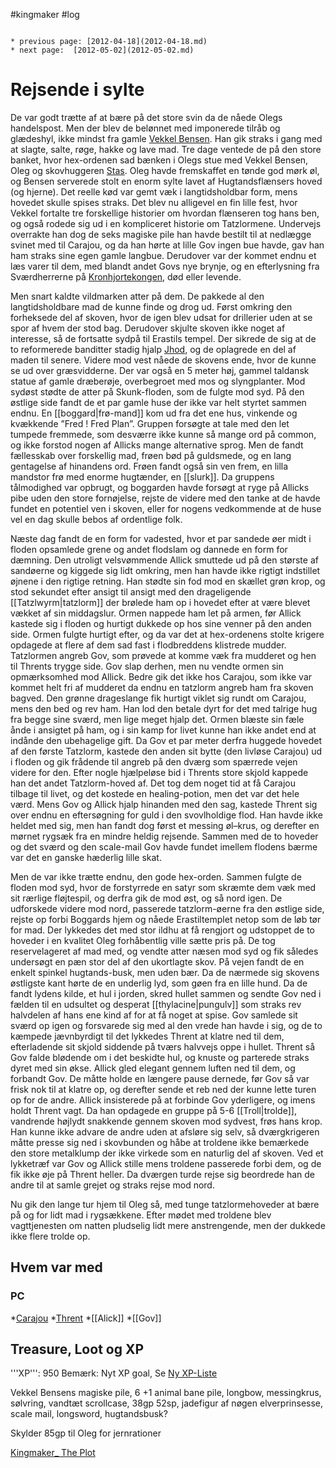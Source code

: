 #kingmaker #log

```ad-info

* previous page: [2012-04-18](2012-04-18.md)
* next page:  [2012-05-02](2012-05-02.md) 
```

# Rejsende i sylte  

 
  
De var godt trætte af at bære på det store svin da de nåede Olegs handelspost. Men der blev de belønnet med imponerede tilråb og glædeshyl, ikke mindst fra gamle [Vekkel Bensen](Vekkel%20Bensen.md). Han gik straks i gang med at slagte, salte, røge, hakke og lave mad. Tre dage ventede de på den store banket, hvor hex-ordenen sad bænken i Olegs stue med Vekkel Bensen, Oleg og skovhuggeren [Stas](Stas.md). Oleg havde fremskaffet en tønde god mørk øl, og Bensen serverede stolt en enorm sylte lavet af Hugtandsflænsers hoved (og hjerne). Det reelle kød var gemt væk i langtidsholdbar form, mens hovedet skulle spises straks.
Det blev nu alligevel en fin lille fest, hvor Vekkel fortalte tre forskellige historier om hvordan flænseren tog hans ben, og også rodede sig ud i en kompliceret historie om Tatzlormene.
Undervejs overrakte han dog de seks magiske pile han havde bestilt til at nedlægge svinet med til Carajou, og da han hørte at lille Gov ingen bue havde, gav han ham straks sine egen gamle langbue.
Derudover var der kommet endnu et læs varer til dem, med blandt andet Govs nye brynje, og en efterlysning fra Sværdherrerne på [Kronhjortekongen](Kronhjortekongen.md), død eller levende.
 
Men snart kaldte vildmarken atter på dem. De pakkede al den langtidsholdbare mad de kunne finde og drog ud. Først omkring den forheksede del af skoven, hvor de igen blev udsat for drillerier uden at se spor af hvem der stod bag. Derudover skjulte skoven ikke noget af interesse, så de fortsatte sydpå til Erastils tempel. Der sikrede de sig at de to reformerede banditter stadig hjalp [Jhod](Jhod%20Kavken.md), og de oplagrede en del af maden til senere. Videre mod vest nåede de skovens ende, hvor de kunne se ud over græsvidderne. Der var også en 5 meter høj, gammel taldansk statue af gamle dræberøje, overbegroet med mos og slyngplanter.
Mod sydøst stødte de atter på Skunk-floden, som de fulgte mod syd.  På den østlige side fandt de et par gamle huse der ikke var helt styrtet sammen endnu. En [[boggard|frø-mand]] kom ud fra det ene hus, vinkende og kvækkende ”Fred ! Fred Plan”. Gruppen forsøgte at tale med den let tumpede fremmede, som desværre ikke kunne så mange ord på common, og ikke forstod nogen af Allicks mange alternative sprog. Men de fandt fællesskab over forskellig mad, frøen bød på guldsmede, og en lang gentagelse af hinandens ord. Frøen fandt også sin ven frem, en lilla mandstor frø med enorme hugtænder, en [[slurk]]. Da gruppens tålmodighed var opbrugt, og boggarden havde forsøgt at ryge på Allicks pibe uden den store fornøjelse, rejste de videre med den tanke at de havde fundet en potentiel ven i skoven, eller for nogens vedkommende at de huse vel en dag skulle bebos af ordentlige folk.
 
Næste dag fandt de en form for vadested, hvor et par sandede øer midt i floden opsamlede grene og andet flodslam og dannede en form for dæmning. Den utroligt velsvømmende Allick smuttede ud på den største af sandøerne og kiggede sig lidt omkring, men han havde ikke rigtigt indstillet øjnene i den rigtige retning. Han stødte sin fod mod en skællet grøn krop, og stod sekundet efter ansigt til ansigt med den drageligende [[Tatzlwyrm|tatzlorm]] der brølede ham op i hovedet efter at være blevet vækket af sin middagslur. Ormen nappede ham let på armen, før Allick kastede sig i floden og hurtigt dukkede op hos sine venner på den anden side. Ormen fulgte hurtigt efter, og da var det at hex-ordenens stolte krigere opdagede at flere af dem sad fast i flodbreddens klistrede mudder. Tatzlormen angreb Gov, som prøvede at komme væk fra mudderet og hen til Thrents trygge side. Gov slap derhen, men nu vendte ormen sin opmærksomhed mod Allick. Bedre gik det ikke hos Carajou, som ikke var kommet helt fri af mudderet da endnu en tatzlorm angreb ham fra skoven bagved. Den grønne drageslange fik hurtigt viklet sig rundt om Carajou, mens den bed og rev ham. Han lod den betale dyrt for det med talrige hug fra begge sine sværd, men lige meget hjalp det. Ormen blæste sin fæle ånde i ansigtet på ham, og i sin kamp for livet kunne han ikke andet end at indånde den ubehagelige gift. Da Gov et par meter derfra huggede hovedet af den første Tatzlorm, kastede den anden sit bytte (den livløse Carajou) ud i floden og gik frådende til angreb på den dværg som spærrede vejen videre for den. Efter nogle hjælpeløse bid i Thrents store skjold kappede han det andet Tatzlorm-hoved af.
Det tog dem noget tid at få Carajou tilbage til livet, og det kostede en healing-potion, men det var det hele værd. Mens Gov og Allick hjalp hinanden med den sag, kastede Thrent sig over endnu en eftersøgning for guld i den svovlholdige flod. Han havde ikke heldet med sig, men han fandt dog først et messing øl–krus, og derefter en mørnet rygsæk fra en mindre heldig rejsende. Sammen med de to hoveder og det sværd og den scale-mail Gov havde fundet imellem flodens bærme var det en ganske hæderlig lille skat.
 
Men de var ikke trætte endnu, den gode hex-orden. Sammen fulgte de floden mod syd, hvor de forstyrrede en satyr som skræmte dem væk med sit rærlige fløjtespil, og derfra gik de mod øst, og så nord igen. De udforskede videre mod nord, passerede tatzlorm-øerne fra den østlige side, rejste op forbi Boggards hjem og nåede Erastiltemplet netop som de løb tør for mad. Der lykkedes det med stor ildhu at få rengjort og udstoppet de to hoveder i en kvalitet Oleg forhåbentlig ville sætte pris på.
De tog reservelageret af mad med, og vendte atter næsen mod syd og fik således undersøgt en pæn stor del af den ukortlagte skov. På vejen fandt de en enkelt spinkel hugtands-busk, men uden bær. Da de nærmede sig skovens østligste kant hørte de en underlig lyd, som gøen fra en lille hund. Da de fandt lydens kilde, et hul i jorden, skred hullet sammen og sendte Gov ned i fælden til en udsultet og desperat [[thylacine|pungulv]] som straks rev halvdelen af hans ene kind af for at få noget at spise. Gov samlede sit sværd op igen og forsvarede sig med al den vrede han havde i sig, og de to kæmpede jævnbyrdigt til det lykkedes Thrent at klatre ned til dem, efterladende sit skjold siddende på tværs halvvejs oppe i hullet.
Thrent så Gov falde blødende om i det beskidte hul, og knuste og parterede straks dyret med sin økse. Allick gled elegant gennem luften ned til dem, og forbandt Gov. De måtte holde en længere pause dernede, før Gov så var frisk nok til at klatre op, og derefter sende et reb ned der kunne lette turen op for de andre. Allick insisterede på at forbinde Gov yderligere, og imens holdt Thrent vagt. Da han opdagede en gruppe på 5-6 [[Troll|trolde]], vandrende højlydt snakkende gennem skoven mod sydvest, frøs hans krop. Han kunne ikke advare de andre uden at afsløre sig selv, så dværgkrigeren måtte presse sig ned i skovbunden og håbe at troldene ikke bemærkede den store metalklump der ikke virkede som en naturlig del af skoven. Ved et lykketræf var Gov og Allick stille mens troldene passerede forbi dem, og de fik ikke øje på Thrent heller. Da dværgen turde rejse sig beordrede han de andre til at samle grejet og straks rejse mod nord. 
 
Nu gik den lange tur hjem til Oleg så, med tunge tatzlormehoveder at bære på og for lidt mad i rygsækkene. Efter mødet med troldene blev vagttjenesten om natten pludselig lidt mere anstrengende, men der dukkede ikke flere trolde op.

## Hvem var med 

### PC 

*[Carajou](Carajou.md)
*[Thrent](Thrent%20Rasnor.md)
*[[Alick]]
*[[Gov]] 

## Treasure, Loot og XP 

'''XP''': 950
Bemærk: Nyt XP goal, Se [Ny XP-Liste](Ny%20XP-Liste.md)

Vekkel Bensens magiske pile, 6 +1 animal bane pile, longbow, messingkrus, sølvring, vandtæt scrollcase, 38gp 52sp, jadefigur af nøgen elverprinsesse, scale mail, longsword, hugtandsbusk?

Skylder 85gp til Oleg for jernrationer 

[Kingmaker_ The Plot](Kingmaker_%20The%20Plot.md)
